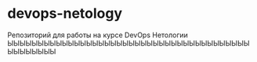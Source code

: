 # devops-netology
Репозиторий для работы на курсе DevOps Нетологии
ЫЫЫЫЫЫЫЫЫЫЫЫЫЫЫЫЫЫЫЫЫЫЫЫЫЫЫЫЫЫЫЫЫЫЫЫЫЫЫЫЫЫЫЫЫЫЫЫ